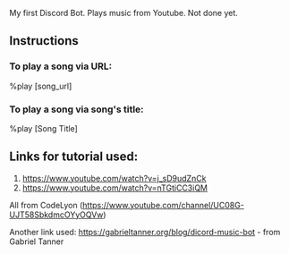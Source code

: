 My first Discord Bot. Plays music from Youtube. Not done yet.

## Instructions

### To play a song via URL:

%play [song_url]


### To play a song via song's title:

%play [Song Title]


## Links for tutorial used:

1. https://www.youtube.com/watch?v=j_sD9udZnCk
2. https://www.youtube.com/watch?v=nTGtiCC3iQM 

All from CodeLyon (https://www.youtube.com/channel/UC08G-UJT58SbkdmcOYyOQVw)

Another link used: https://gabrieltanner.org/blog/dicord-music-bot - from Gabriel Tanner